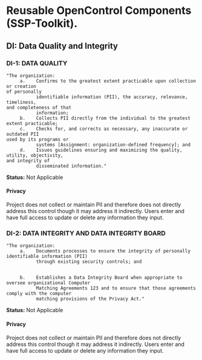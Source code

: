 # Reusable OpenControl Components (SSP-Toolkit).

## DI: Data Quality and Integrity

### DI-1: DATA QUALITY

```text
"The organization:
     a.    Confirms to the greatest extent practicable upon collection or creation
of personally
           identifiable information (PII), the accuracy, relevance, timeliness,
and completeness of that
           information;
     b.    Collects PII directly from the individual to the greatest extent practicable;
     c.    Checks for, and corrects as necessary, any inaccurate or outdated PII
used by its programs or
           systems [Assignment: organization-defined frequency]; and
     d.    Issues guidelines ensuring and maximizing the quality, utility, objectivity,
and integrity of
           disseminated information."
```
**Status:** Not Applicable

#### Privacy

Project does not collect or maintain PII and therefore does not directly address this control though it may address it indirectly. Users enter and have full access to update or delete any information they input.


### DI-2: DATA INTEGRITY AND DATA INTEGRITY BOARD

```text
"The organization:
     a.    Documents processes to ensure the integrity of personally identifiable information (PII)
           through existing security controls; and


     b.    Establishes a Data Integrity Board when appropriate to oversee organizational Computer
           Matching Agreements 123 and to ensure that those agreements comply with the computer
           matching provisions of the Privacy Act."
```
**Status:** Not Applicable

#### Privacy

Project does not collect or maintain PII and therefore does not directly address this control though it may address it indirectly. Users enter and have full access to update or delete any information they input.
